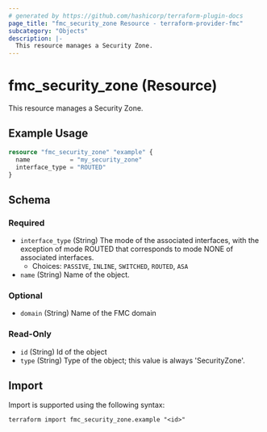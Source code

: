 ```yaml
---
# generated by https://github.com/hashicorp/terraform-plugin-docs
page_title: "fmc_security_zone Resource - terraform-provider-fmc"
subcategory: "Objects"
description: |-
  This resource manages a Security Zone.
---
```


# fmc_security_zone (Resource)

This resource manages a Security Zone.

## Example Usage

```terraform
resource "fmc_security_zone" "example" {
  name           = "my_security_zone"
  interface_type = "ROUTED"
}
```

<!-- schema generated by tfplugindocs -->
## Schema

### Required

- `interface_type` (String) The mode of the associated interfaces, with the exception of mode ROUTED that corresponds to mode NONE of associated interfaces.
  - Choices: `PASSIVE`, `INLINE`, `SWITCHED`, `ROUTED`, `ASA`
- `name` (String) Name of the object.

### Optional

- `domain` (String) Name of the FMC domain

### Read-Only

- `id` (String) Id of the object
- `type` (String) Type of the object; this value is always 'SecurityZone'.

## Import

Import is supported using the following syntax:

```shell
terraform import fmc_security_zone.example "<id>"
```
